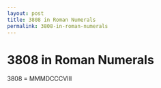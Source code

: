 ```yaml
---
layout: post
title: 3808 in Roman Numerals
permalink: 3808-in-roman-numerals
---
```


# 3808 in Roman Numerals

3808 = MMMDCCCVIII
